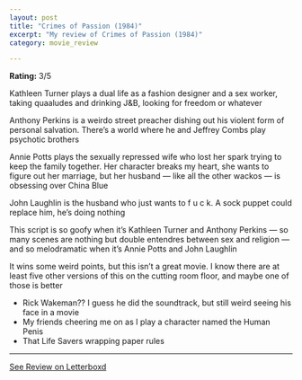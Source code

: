 ```yaml
---
layout: post
title: "Crimes of Passion (1984)"
excerpt: "My review of Crimes of Passion (1984)"
category: movie_review

---
```


**Rating:** 3/5

Kathleen Turner plays a dual life as a fashion designer and a sex worker, taking quaaludes and drinking J&B, looking for freedom or whatever

Anthony Perkins is a weirdo street preacher dishing out his violent form of personal salvation. There’s a world where he and Jeffrey Combs play psychotic brothers

Annie Potts plays the sexually repressed wife who lost her spark trying to keep the family together. Her character breaks my heart, she wants to figure out her marriage, but her husband — like all the other wackos — is obsessing over China Blue

John Laughlin is the husband who just wants to f u c k. A sock puppet could replace him, he’s doing nothing

This script is so goofy when it’s Kathleen Turner and Anthony Perkins — so many scenes are nothing but double entendres between sex and religion — and so melodramatic when it’s Annie Potts and John Laughlin

It wins some weird points, but this isn’t a great movie. I know there are at least five other versions of this on the cutting room floor, and maybe one of those is better

* Rick Wakeman?? I guess he did the soundtrack, but still weird seeing his face in a movie
* My friends cheering me on as I play a character named the Human Penis
* That Life Savers wrapping paper rules

<hr>

[See Review on Letterboxd](https://boxd.it/46fwfj)
